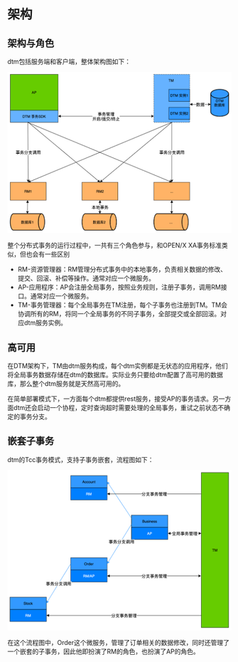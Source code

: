 # 架构

## 架构与角色

dtm包括服务端和客户端，整体架构图如下：

![arch](../imgs/arch.jpg)

整个分布式事务的运行过程中，一共有三个角色参与，和OPEN/X XA事务标准类似，但也会有一些区别

- RM-资源管理器：RM管理分布式事务中的本地事务，负责相关数据的修改、提交、回滚、补偿等操作。通常对应一个微服务。
- AP-应用程序：AP会注册全局事务，按照业务规则，注册子事务，调用RM接口。通常对应一个微服务。
- TM-事务管理器：每个全局事务在TM注册，每个子事务也注册到TM。TM会协调所有的RM，将同一个全局事务的不同子事务，全部提交或全部回滚。对应dtm服务实例。

## 高可用

在DTM架构下，TM由dtm服务构成，每个dtm实例都是无状态的应用程序，他们将全局事务数据存储在dtm的数据库。实际业务只要给dtm配置了高可用的数据库，那么整个dtm服务就是天然高可用的。

在简单部署模式下，一方面每个dtm都提供rest服务，接受AP的事务请求。另一方面dtm还会启动一个协程，定时查询超时需要处理的全局事务，重试之前状态不确定的事务分支。

## 嵌套子事务

dtm的Tcc事务模式，支持子事务嵌套，流程图如下：

![nested_trans](../imgs/nested_trans.jpg)

在这个流程图中，Order这个微服务，管理了订单相关的数据修改，同时还管理了一个嵌套的子事务，因此他即扮演了RM的角色，也扮演了AP的角色。

